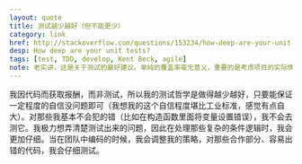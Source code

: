 ```yaml
---
layout: quote
title: 测试越少越好（但不能更少）
category: link
href: http://stackoverflow.com/questions/153234/how-deep-are-your-unit-tests
desp: How deep are your unit tests?
tags: [test, TDD, develop, Kent Beck, agile]
note: 老实讲，这是关于测试的最好建议。单纯的覆盖率毫无意义，重要的是考虑项目的实际情况，根据情况对测试策略作出调整；要深入分析bug，抓出根因，避免再犯。这是测试中，应该采取的，非常实践化的态度或哲学。
---
```



我因代码而获取报酬，而非测试，所以我的测试哲学是做得越少越好，只要能保证一定程度的自信没问题即可（我想我的这个自信程度堪比工业标准，感觉有点自大）。对那些我基本不会犯的错（比如在构造函数里面将变量设置错误），我不会去测它。我极力想弄清楚测试出来的问题，因此在处理那些复杂的条件逻辑时，我会更加仔细。当在团队中编码的时候，我会调整我的策略，对那些合作部分、容易出错的代码，我会仔细测试。



